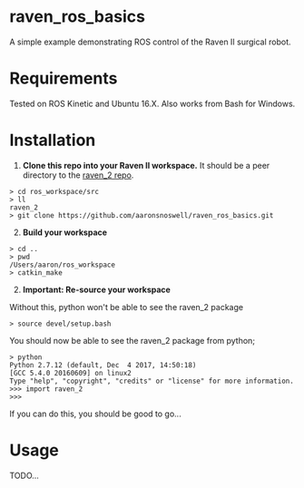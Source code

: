 # raven_ros_basics

A simple example demonstrating ROS control of the Raven II surgical robot.

# Requirements

Tested on ROS Kinetic and Ubuntu 16.X. Also works from Bash for Windows.

# Installation

1. **Clone this repo into your Raven II workspace.**
It should be a peer directory to
the [raven_2 repo](https://github.com/uw-biorobotics/raven2).

```
> cd ros_workspace/src
> ll
raven_2
> git clone https://github.com/aaronsnoswell/raven_ros_basics.git
```

2. **Build your workspace**

```
> cd ..
> pwd
/Users/aaron/ros_workspace
> catkin_make
```

2. **Important: Re-source your workspace**

Without this, python won't be able to see the raven_2 package

```
> source devel/setup.bash
```

You should now be able to see the raven_2 package from python;

```
> python
Python 2.7.12 (default, Dec  4 2017, 14:50:18)
[GCC 5.4.0 20160609] on linux2
Type "help", "copyright", "credits" or "license" for more information.
>>> import raven_2
>>>
```

If you can do this, you should be good to go...

# Usage

TODO...
